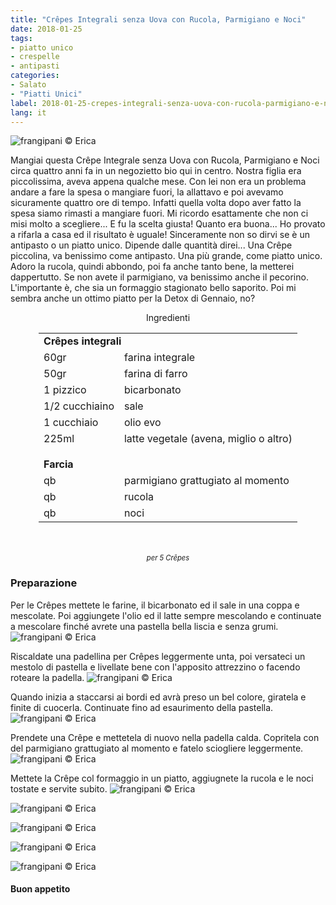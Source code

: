```yaml
---
title: "Crêpes Integrali senza Uova con Rucola, Parmigiano e Noci"
date: 2018-01-25
tags:
- piatto unico
- crespelle
- antipasti
categories:
- Salato
- "Piatti Unici"
label: 2018-01-25-crepes-integrali-senza-uova-con-rucola-parmigiano-e-noci
lang: it
---
```

![](header.jpg "frangipani © Erica")

Mangiai questa Crêpe Integrale senza Uova con Rucola, Parmigiano e Noci circa quattro anni fa in un negozietto bio qui in centro. Nostra figlia era piccolissima, aveva appena qualche mese. Con lei non era un problema andare a fare la spesa o mangiare fuori, la allattavo e poi avevamo sicuramente quattro ore di tempo. Infatti quella volta dopo aver fatto la spesa siamo rimasti a mangiare fuori. Mi ricordo esattamente che non ci misi molto a scegliere... E fu la scelta giusta! Quanto era buona... Ho provato a rifarla a casa ed il risultato è uguale! Sinceramente non so dirvi se è un antipasto o un piatto unico. Dipende dalle quantità direi... Una Crêpe piccolina, va benissimo come antipasto. Una più grande, come piatto unico. Adoro la rucola, quindi abbondo, poi fa anche tanto bene, la metterei dappertutto. Se non avete il parmigiano, va benissimo anche il pecorino. L'importante è, che sia un formaggio stagionato bello saporito. Poi mi sembra anche un ottimo piatto per la Detox di Gennaio, no?

<div id="wrapper" style="text-align: center">
  <div id="yourdiv" style="display: inline-block;">
    <div class="ingredients">
      <div class="ingredients-title">Ingredienti</div>
      <table>
        <tbody>
          <tr>
            <td colspan="2"><b>Crêpes integrali</b></td>
          </tr>
          <tr>
            <td>60gr</td>
            <td>farina integrale</td>
          </tr>
          <tr>
            <td>50gr</td>
            <td>farina di farro</td>
          </tr>
          <tr>
            <td>1 pizzico</td>
            <td>bicarbonato</td>
          </tr>
          <tr>
            <td>1/2 cucchiaino</td>
            <td>sale</td>
          </tr>
          <tr>
            <td>1 cucchiaio</td>
            <td>olio evo</td>
          </tr>
          <tr>
            <td>225ml</td>
            <td>latte vegetale (avena, miglio o altro)</td>
          </tr>
          <tr style="height: 15px;"></tr>
          <tr>          
            <td colspan="2"><b>Farcia</b></td>
          </tr>      
          <tr> 
            <td>qb</td>
            <td>parmigiano grattugiato al momento</td>
          </tr>
          <tr>
            <td>qb</td>
            <td>rucola</td>
          </tr>
          <tr>
            <td>qb</td>
            <td>noci</td>
          </tr>
        </tbody>
      </table>
      <br></br>
      <i class="pull-right" style="font-size: 80%;">per 5 Crêpes</i>
    </div>
  </div>
</div>


<h3>
  <font color="grey">
    <i class="fa fa-cogs"></i>
  </font> Preparazione
</h3>

Per le Crêpes mettete le farine, il bicarbonato ed il sale in una coppa e mescolate. Poi aggiungete l'olio ed il latte sempre mescolando e continuate a mescolare finché avrete una pastella bella liscia e senza grumi.
![](pastella.jpg "frangipani © Erica")

Riscaldate una padellina per Crêpes leggermente unta, poi versateci un mestolo di pastella e livellate bene con l'apposito attrezzino o facendo roteare la padella.
![](padella.jpg "frangipani © Erica")

Quando inizia a staccarsi ai bordi ed avrà preso un bel colore, giratela e finite di cuocerla. Continuate fino ad esaurimento della pastella.
![](crepes.jpg "frangipani © Erica")

Prendete una Crêpe e mettetela di nuovo nella padella calda. Copritela con del parmigiano grattugiato al momento e fatelo sciogliere leggermente. 
![](parmigiano.jpg "frangipani © Erica")

Mettete la Crêpe col formaggio in un piatto, aggiugnete la rucola e le noci tostate e servite subito.
![](risultato1.jpg "frangipani © Erica")

![](risultato2.jpg "frangipani © Erica")

![](risultato3.jpg "frangipani © Erica")

![](risultato4.jpg "frangipani © Erica")

![](risultato5.jpg "frangipani © Erica")

<h4>Buon appetito
  <font color="red">
    <i class="fa fa-smile-o"></i>
  </font>
</h4>
